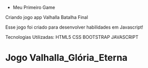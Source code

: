 
- Meu Primeiro Game 

Criando jogo app Valhalla Batalha Final 

Esse jogo foi criado para desenvolver habilidades em Javascript!

Tecnologias Utilizadas: 
HTML5 
CSS
BOOTSTRAP
JAVASCRIPT




# Jogo Valhalla_Glória_Eterna




